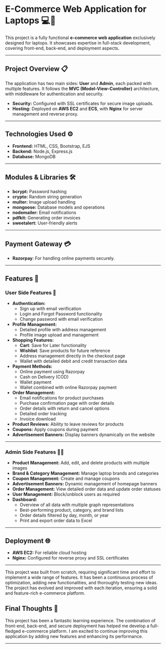# E-Commerce Web Application for Laptops 💻🛒

This project is a fully functional **e-commerce web application** exclusively designed for laptops. It showcases expertise in full-stack development, covering front-end, back-end, and deployment aspects.

---

## Project Overview 📋

The application has two main sides: **User** and **Admin**, each packed with multiple features. It follows the **MVC (Model-View-Controller)** architecture, with middleware for authentication and security.

- **Security:** Configured with SSL certificates for secure image uploads.
- **Hosting:** Deployed on **AWS EC2** and **ECS**, with **Nginx** for server management and reverse proxy.

---

## Technologies Used ⚙️

- **Frontend:** HTML, CSS, Bootstrap, EJS
- **Backend:** Node.js, Express.js
- **Database:** MongoDB

---

## Modules & Libraries 🛠️

- **bcrypt:** Password hashing
- **crypto:** Random string generation
- **multer:** Image upload handling
- **mongoose:** Database models and operations
- **nodemailer:** Email notifications
- **pdfkit:** Generating order invoices
- **sweetalert:** User-friendly alerts

---

## Payment Gateway 💳

- **Razorpay**: For handling online payments securely.

---

## Features 🌟

### User Side Features 👤

- **Authentication:**
  - Sign up with email verification
  - Login and Forgot Password functionality
  - Change password with email verification
- **Profile Management:**
  - Detailed profile with address management
  - Profile image upload and management
- **Shopping Features:**
  - **Cart**: Save for Later functionality
  - **Wishlist**: Save products for future reference
  - Address management directly in the checkout page
  - Wallet with detailed debit and credit transaction data
- **Payment Methods:**
  - Online payment using Razorpay
  - Cash on Delivery (COD)
  - Wallet payment
  - Wallet combined with online Razorpay payment
- **Order Management:**
  - Email notifications for product purchases
  - Purchase confirmation page with order details
  - Order details with return and cancel options
  - Detailed order tracking
  - Invoice download
- **Product Reviews:** Ability to leave reviews for products
- **Coupons:** Apply coupons during payment
- **Advertisement Banners:** Display banners dynamically on the website

---

### Admin Side Features 🧑‍💼

- **Product Management:** Add, edit, and delete products with multiple images
- **Brand & Category Management:** Manage laptop brands and categories
- **Coupon Management:** Create and manage coupons
- **Advertisement Banners:** Dynamic management of homepage banners
- **Order Management:** View detailed order data and update order statuses
- **User Management:** Block/unblock users as required
- **Dashboard:**
  - Overview of all data with multiple graph representations
  - Best-performing product, category, and brand lists
  - Order details filtered by day, month, or year
  - Print and export order data to Excel

---

## Deployment 🌐

- **AWS EC2:** For reliable cloud hosting
- **Nginx:** Configured for reverse proxy and SSL certificates

---

This project was built from scratch, requiring significant time and effort to implement a wide range of features. It has been a continuous process of optimization, adding new functionalities, and thoroughly testing new ideas. The project has evolved and improved with each iteration, ensuring a solid and feature-rich e-commerce platform.

## Final Thoughts 💭

This project has been a fantastic learning experience. The combination of front-end, back-end, and secure deployment has helped me develop a full-fledged e-commerce platform. I am excited to continue improving this application by adding new features and enhancing its performance.

---
